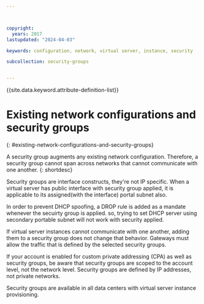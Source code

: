 ```yaml
---



copyright:
  years: 2017
lastupdated: "2024-04-03"

keywords: configuration, network, virtual server, instance, security

subcollection: security-groups


---
```


{{site.data.keyword.attribute-definition-list}}

# Existing network configurations and security groups
{: #existing-network-configurations-and-security-groups}

A security group augments any existing network configuration. Therefore, a security group cannot span across networks that cannot communicate with one another.
{: shortdesc}

Security groups are interface constructs, they're not IP specific. When a virtual server has public interface with security group applied, it is applicable to its assigned(with the interface) portal subnet also.

In order to prevent DHCP spoofing, a DROP rule is added as a mandate whenever the secuirty group is applied. so, trying to set DHCP server using secondary portable subnet will not work with security applied.

If virtual server instances cannot communicate with one another, adding them to a security group does not change that behavior. Gateways must allow the traffic that is defined by the selected security groups.

If your account is enabled for custom private addressing (CPA) as well as security groups, be aware that security groups are scoped to the account level, not the network level. Security groups are defined by IP addresses, not private networks.

Security groups are available in all data centers with virtual server instance provisioning.
